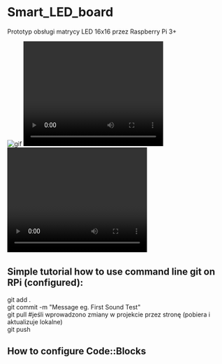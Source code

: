# Smart_LED_board
Prototyp obsługi matrycy LED 16x16 przez Raspberry Pi 3+

<img src="./obj/test.gif" href="" alt="gif">

<video width="320" height="240" controls>
  <source src="./obj/soundV.mp4" type="video/mp4">
Your browser does not support the video tag.
</video>

<video width="320" height="240" controls>
  <source src="./obj/soundV.mp4" type="video/mp4">
Your browser does not support the video tag.
</video>

<h2>Simple tutorial how to use command line git on RPi (configured):</h2>
  git add .   <br>
  git commit -m "Message eg. First Sound Test"  <br>
  git pull #jeśli wprowadzono zmiany w projekcie przez stronę (pobiera i aktualizuje lokalne)<br>
  git push <br>

<h2> How to configure Code::Blocks</h2>
<img src="./obj/conf_codeblocks.png" href="" alt="CodeBlocs Configuration>
